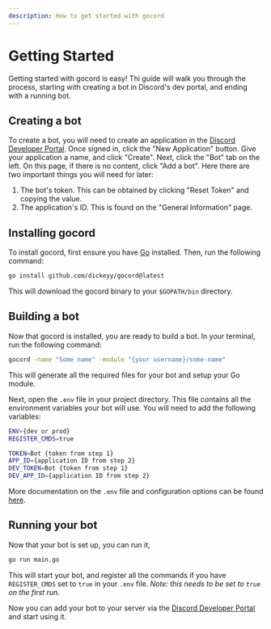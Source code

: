 ```yaml
---
description: How to get started with gocord
---
```


# Getting Started

Getting started with gocord is easy! Thi guide will walk you through the process, starting with creating a bot in Discord's dev portal, and ending with a running bot.

## Creating a bot

To create a bot, you will need to create an application in the [Discord Developer Portal](https://discord.com/developers/applications). Once signed in, click the "New Application" button. Give your application a name, and click "Create". Next, click the "Bot" tab on the left. On this page, if there is no content, click "Add a bot". Here there are two important things you will need for later:

1. The bot's token. This can be obtained by clicking "Reset Token" and copying the value.
2. The application's ID. This is found on the "General Information" page.

## Installing gocord

To install gocord, first ensure you have [Go](https://go.dev/doc/install) installed. Then, run the following command:

```bash
go install github.com/dickeyy/gocord@latest
```

This will download the gocord binary to your `$GOPATH/bin` directory.

## Building a bot

Now that gocord is installed, you are ready to build a bot. In your terminal, run the following command:

```bash
gocord -name "Some name" -module "{your username}/some-name"
```

This will generate all the required files for your bot and setup your Go module.

Next, open the `.env` file in your project directory. This file contains all the environment variables your bot will use. You will need to add the following variables:

```bash
ENV={dev or prod}
REGISTER_CMDS=true

TOKEN=Bot {token from step 1}
APP_ID={application ID from step 2}
DEV_TOKEN=Bot {token from step 1}
DEV_APP_ID={application ID from step 2}
```

More documentation on the `.env` file and configuration options can be found [here](../configuration.md).

## Running your bot

Now that your bot is set up, you can run it,

```bash
go run main.go
```

This will start your bot, and register all the commands if you have `REGISTER_CMDS` set to `true` in your `.env` file. _Note: this needs to be set to `true` on the first run._

Now you can add your bot to your server via the [Discord Developer Portal](https://discord.com/developers/applications) and start using it.

